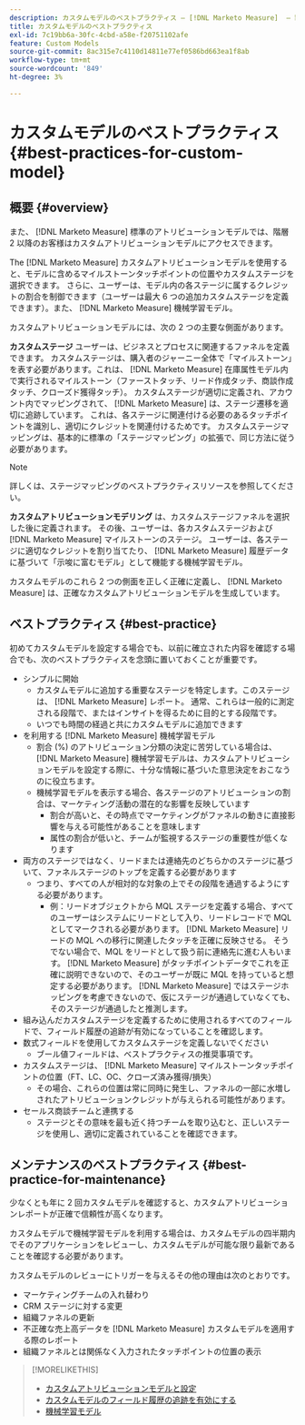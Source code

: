 ```yaml
---
description: カスタムモデルのベストプラクティス — [!DNL Marketo Measure]  — 製品ドキュメント
title: カスタムモデルのベストプラクティス
exl-id: 7c19bb6a-30fc-4cbd-a58e-f20751102afe
feature: Custom Models
source-git-commit: 8ac315e7c4110d14811e77ef0586bd663ea1f8ab
workflow-type: tm+mt
source-wordcount: '849'
ht-degree: 3%

---
```


# カスタムモデルのベストプラクティス {#best-practices-for-custom-model}

## 概要 {#overview}

また、 [!DNL Marketo Measure] 標準のアトリビューションモデルでは、階層 2 以降のお客様はカスタムアトリビューションモデルにアクセスできます。

The [!DNL Marketo Measure] カスタムアトリビューションモデルを使用すると、モデルに含めるマイルストーンタッチポイントの位置やカスタムステージを選択できます。 さらに、ユーザーは、モデル内の各ステージに属するクレジットの割合を制御できます（ユーザーは最大 6 つの追加カスタムステージを定義できます）。また、 [!DNL Marketo Measure] 機械学習モデル。

カスタムアトリビューションモデルには、次の 2 つの主要な側面があります。

**カスタムステージ** ユーザーは、ビジネスとプロセスに関連するファネルを定義できます。 カスタムステージは、購入者のジャーニー全体で「マイルストーン」を表す必要があります。これは、 [!DNL Marketo Measure] 在庫属性モデル内で実行されるマイルストーン（ファーストタッチ、リード作成タッチ、商談作成タッチ、クローズド獲得タッチ）。 カスタムステージが適切に定義され、アカウント内でマッピングされて、 [!DNL Marketo Measure] は、ステージ遷移を適切に追跡しています。 これは、各ステージに関連付ける必要のあるタッチポイントを識別し、適切にクレジットを関連付けるためです。 カスタムステージマッピングは、基本的に標準の「ステージマッピング」の拡張で、同じ方法に従う必要があります。

>[!NOTE]
>
>詳しくは、ステージマッピングのベストプラクティスリソースを参照してください。

**カスタムアトリビューションモデリング** は、カスタムステージファネルを選択した後に定義されます。 その後、ユーザーは、各カスタムステージおよび [!DNL Marketo Measure] マイルストーンのステージ。 ユーザーは、各ステージに適切なクレジットを割り当てたり、 [!DNL Marketo Measure] 履歴データに基づいて「示唆に富むモデル」として機能する機械学習モデル。

カスタムモデルのこれら 2 つの側面を正しく正確に定義し、 [!DNL Marketo Measure] は、正確なカスタムアトリビューションモデルを生成しています。

## ベストプラクティス {#best-practice}

初めてカスタムモデルを設定する場合でも、以前に確立された内容を確認する場合でも、次のベストプラクティスを念頭に置いておくことが重要です。

* シンプルに開始
   * カスタムモデルに追加する重要なステージを特定します。このステージは、 [!DNL Marketo Measure] レポート。 通常、これらは一般的に測定される段階で、またはインサイトを得るために目的とする段階です。
   * いつでも時間の経過と共にカスタムモデルに追加できます
* を利用する [!DNL Marketo Measure] 機械学習モデル
   * 割合 (%) のアトリビューション分類の決定に苦労している場合は、 [!DNL Marketo Measure] 機械学習モデルは、カスタムアトリビューションモデルを設定する際に、十分な情報に基づいた意思決定をおこなうのに役立ちます。
   * 機械学習モデルを表示する場合、各ステージのアトリビューションの割合は、マーケティング活動の潜在的な影響を反映しています
      * 割合が高いと、その時点でマーケティングがファネルの動きに直接影響を与える可能性があることを意味します
      * 属性の割合が低いと、チームが監視するステージの重要性が低くなります
* 両方のステージではなく、リードまたは連絡先のどちらかのステージに基づいて、ファネルステージのトップを定義する必要があります
   * つまり、すべての人が相対的な対象の上でその段階を通過するようにする必要があります。
      * 例：リードオブジェクトから MQL ステージを定義する場合、すべてのユーザーはシステムにリードとして入り、リードレコードで MQL としてマークされる必要があります。 [!DNL Marketo Measure] リードの MQL への移行に関連したタッチを正確に反映させる。 そうでない場合で、MQL をリードとして扱う前に連絡先に進む人もいます。 [!DNL Marketo Measure] がタッチポイントデータでこれを正確に説明できないので、そのユーザーが既に MQL を持っていると想定する必要があります。 [!DNL Marketo Measure] ではステージホッピングを考慮できないので、仮にステージが通過していなくても、そのステージが通過したと推測します。
* 組み込んだカスタムステージを定義するために使用されるすべてのフィールドで、フィールド履歴の追跡が有効になっていることを確認します。
* 数式フィールドを使用してカスタムステージを定義しないでください
   * ブール値フィールドは、ベストプラクティスの推奨事項です。
* カスタムステージは、 [!DNL Marketo Measure] マイルストーンタッチポイントの位置（FT、LC、OC、クローズ済み獲得/損失）
   * その場合、これらの位置は常に同時に発生し、ファネルの一部に水増しされたアトリビューションクレジットが与えられる可能性があります。
* セールス商談チームと連携する
   * ステージとその意味を最も近く持つチームを取り込むと、正しいステージを使用し、適切に定義されていることを確認できます。

## メンテナンスのベストプラクティス {#best-practice-for-maintenance}

少なくとも年に 2 回カスタムモデルを確認すると、カスタムアトリビューションレポートが正確で信頼性が高くなります。

カスタムモデルで機械学習モデルを利用する場合は、カスタムモデルの四半期内でそのアプリケーションをレビューし、カスタムモデルが可能な限り最新であることを確認する必要があります。

カスタムモデルのレビューにトリガーを与えるその他の理由は次のとおりです。

* マーケティングチームの入れ替わり
* CRM ステージに対する変更
* 組織ファネルの更新
* 不正確な売上高データを [!DNL Marketo Measure] カスタムモデルを適用する際のレポート
* 組織ファネルとは関係なく入力されたタッチポイントの位置の表示

>[!MORELIKETHIS]
>
>* [カスタムアトリビューションモデルと設定](/help/advanced-marketo-measure-features/custom-attribution-models/custom-attribution-model-and-setup.md)
>* [カスタムモデルのフィールド履歴の追跡を有効にする](/help/advanced-marketo-measure-features/custom-attribution-models/custom-model-setup-enable-field-history-tracking.md)
>* [機械学習モデル](/help/advanced-marketo-measure-features/custom-attribution-models/machine-learning-model-faq.md)

